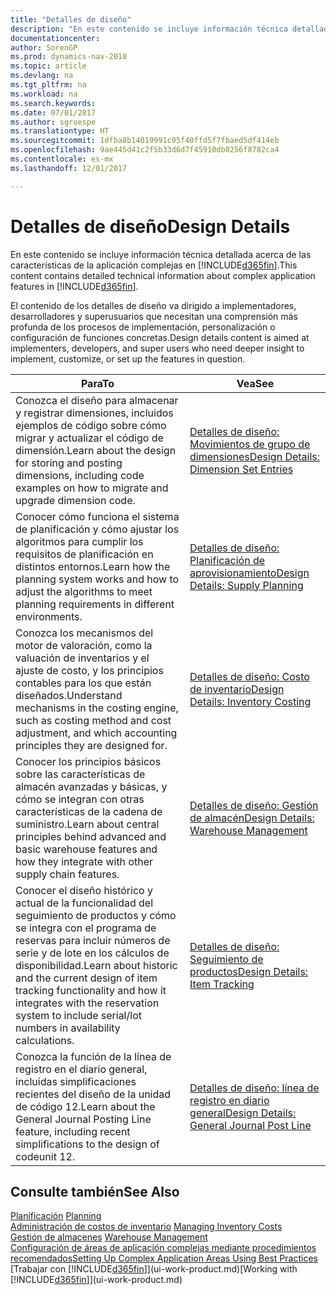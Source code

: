 ```yaml
---
title: "Detalles de diseño"
description: "En este contenido se incluye información técnica detallada acerca de las características de la aplicación complejas en [!INCLUDE[d365fin](includes/d365fin_md.md)]."
documentationcenter: 
author: SorenGP
ms.prod: dynamics-nav-2018
ms.topic: article
ms.devlang: na
ms.tgt_pltfrm: na
ms.workload: na
ms.search.keywords: 
ms.date: 07/01/2017
ms.author: sgroespe
ms.translationtype: HT
ms.sourcegitcommit: 1dfba8b14019991c95f40ffd5f7fbaed5df414eb
ms.openlocfilehash: 9ae445d41c2f5b33d6d7f45910db0256f8782ca4
ms.contentlocale: es-mx
ms.lasthandoff: 12/01/2017

---
```

# <a name="design-details"></a><span data-ttu-id="cc48f-103">Detalles de diseño</span><span class="sxs-lookup"><span data-stu-id="cc48f-103">Design Details</span></span>
<span data-ttu-id="cc48f-104">En este contenido se incluye información técnica detallada acerca de las características de la aplicación complejas en [!INCLUDE[d365fin](includes/d365fin_md.md)].</span><span class="sxs-lookup"><span data-stu-id="cc48f-104">This content contains detailed technical information about complex application features in [!INCLUDE[d365fin](includes/d365fin_md.md)].</span></span>  

 <span data-ttu-id="cc48f-105">El contenido de los detalles de diseño va dirigido a implementadores, desarrolladores y superusuarios que necesitan una comprensión más profunda de los procesos de implementación, personalización o configuración de funciones concretas.</span><span class="sxs-lookup"><span data-stu-id="cc48f-105">Design details content is aimed at implementers, developers, and super users who need deeper insight to implement, customize, or set up the features in question.</span></span>  

|<span data-ttu-id="cc48f-106">**Para**</span><span class="sxs-lookup"><span data-stu-id="cc48f-106">**To**</span></span>|<span data-ttu-id="cc48f-107">**Vea**</span><span class="sxs-lookup"><span data-stu-id="cc48f-107">**See**</span></span>|  
|------------|-------------|  
|<span data-ttu-id="cc48f-108">Conozca el diseño para almacenar y registrar dimensiones, incluidos ejemplos de código sobre cómo migrar y actualizar el código de dimensión.</span><span class="sxs-lookup"><span data-stu-id="cc48f-108">Learn about the design for storing and posting dimensions, including code examples on how to migrate and upgrade dimension code.</span></span>|[<span data-ttu-id="cc48f-109">Detalles de diseño: Movimientos de grupo de dimensiones</span><span class="sxs-lookup"><span data-stu-id="cc48f-109">Design Details: Dimension Set Entries</span></span>](design-details-dimension-set-entries.md)|  
|<span data-ttu-id="cc48f-110">Conocer cómo funciona el sistema de planificación y cómo ajustar los algoritmos para cumplir los requisitos de planificación en distintos entornos.</span><span class="sxs-lookup"><span data-stu-id="cc48f-110">Learn how the planning system works and how to adjust the algorithms to meet planning requirements in different environments.</span></span>|[<span data-ttu-id="cc48f-111">Detalles de diseño: Planificación de aprovisionamiento</span><span class="sxs-lookup"><span data-stu-id="cc48f-111">Design Details: Supply Planning</span></span>](design-details-supply-planning.md)|  
|<span data-ttu-id="cc48f-112">Conozca los mecanismos del motor de valoración, como la valuación de inventarios y el ajuste de costo, y los principios contables para los que están diseñados.</span><span class="sxs-lookup"><span data-stu-id="cc48f-112">Understand mechanisms in the costing engine, such as costing method and cost adjustment, and which accounting principles they are designed for.</span></span>|[<span data-ttu-id="cc48f-113">Detalles de diseño: Costo de inventario</span><span class="sxs-lookup"><span data-stu-id="cc48f-113">Design Details: Inventory Costing</span></span>](design-details-inventory-costing.md)|  
|<span data-ttu-id="cc48f-114">Conocer los principios básicos sobre las características de almacén avanzadas y básicas, y cómo se integran con otras características de la cadena de suministro.</span><span class="sxs-lookup"><span data-stu-id="cc48f-114">Learn about central principles behind advanced and basic warehouse features and how they integrate with other supply chain features.</span></span>|[<span data-ttu-id="cc48f-115">Detalles de diseño: Gestión de almacén</span><span class="sxs-lookup"><span data-stu-id="cc48f-115">Design Details: Warehouse Management</span></span>](design-details-warehouse-management.md)|  
|<span data-ttu-id="cc48f-116">Conocer el diseño histórico y actual de la funcionalidad del seguimiento de productos y cómo se integra con el programa de reservas para incluir números de serie y de lote en los cálculos de disponibilidad.</span><span class="sxs-lookup"><span data-stu-id="cc48f-116">Learn about historic and the current design of item tracking functionality and how it integrates with the reservation system to include serial/lot numbers in availability calculations.</span></span>|[<span data-ttu-id="cc48f-117">Detalles de diseño: Seguimiento de productos</span><span class="sxs-lookup"><span data-stu-id="cc48f-117">Design Details: Item Tracking</span></span>](design-details-item-tracking.md)|  
|<span data-ttu-id="cc48f-118">Conozca la función de la línea de registro en el diario general, incluidas simplificaciones recientes del diseño de la unidad de código 12.</span><span class="sxs-lookup"><span data-stu-id="cc48f-118">Learn about the General Journal Posting Line feature, including recent simplifications to the design of codeunit 12.</span></span>|[<span data-ttu-id="cc48f-119">Detalles de diseño: línea de registro en diario general</span><span class="sxs-lookup"><span data-stu-id="cc48f-119">Design Details: General Journal Post Line</span></span>](design-details-general-journal-post-line.md)|  

## <a name="see-also"></a><span data-ttu-id="cc48f-120">Consulte también</span><span class="sxs-lookup"><span data-stu-id="cc48f-120">See Also</span></span>  
 <span data-ttu-id="cc48f-121">[Planificación](production-planning.md) </span><span class="sxs-lookup"><span data-stu-id="cc48f-121">[Planning](production-planning.md) </span></span>  
 <span data-ttu-id="cc48f-122">[Administración de costos de inventario](finance-manage-inventory-costs.md) </span><span class="sxs-lookup"><span data-stu-id="cc48f-122">[Managing Inventory Costs](finance-manage-inventory-costs.md) </span></span>  
 <span data-ttu-id="cc48f-123">[Gestión de almacenes](warehouse-manage-warehouse.md) </span><span class="sxs-lookup"><span data-stu-id="cc48f-123">[Warehouse Management](warehouse-manage-warehouse.md) </span></span>  
 [<span data-ttu-id="cc48f-124">Configuración de áreas de aplicación complejas mediante procedimientos recomendados</span><span class="sxs-lookup"><span data-stu-id="cc48f-124">Setting Up Complex Application Areas Using Best Practices</span></span>](set-up-complex-application-areas-using-best-practices.md)  
 <span data-ttu-id="cc48f-125">[Trabajar con [!INCLUDE[d365fin](includes/d365fin_md.md)]](ui-work-product.md)</span><span class="sxs-lookup"><span data-stu-id="cc48f-125">[Working with [!INCLUDE[d365fin](includes/d365fin_md.md)]](ui-work-product.md)</span></span>


